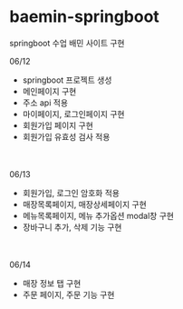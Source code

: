 # baemin-springboot
springboot 수업 배민 사이트 구현

06/12<br>
- springboot 프로젝트 생성
- 메인페이지 구현
- 주소 api 적용
- 마이페이지, 로그인페이지 구현
- 회원가입 페이지 구현
- 회원가입 유효성 검사 적용

<br><br>
06/13<br>
- 회원가입, 로그인 암호화 적용
- 매장목록페이지, 매장상세페이지 구현
- 메뉴목록페이지, 메뉴 추가옵션 modal창 구현
- 장바구니 추가, 삭제 기능 구현

<br><br>
06/14<br>
- 매장 정보 탭 구현
- 주문 페이지, 주문 기능 구현
